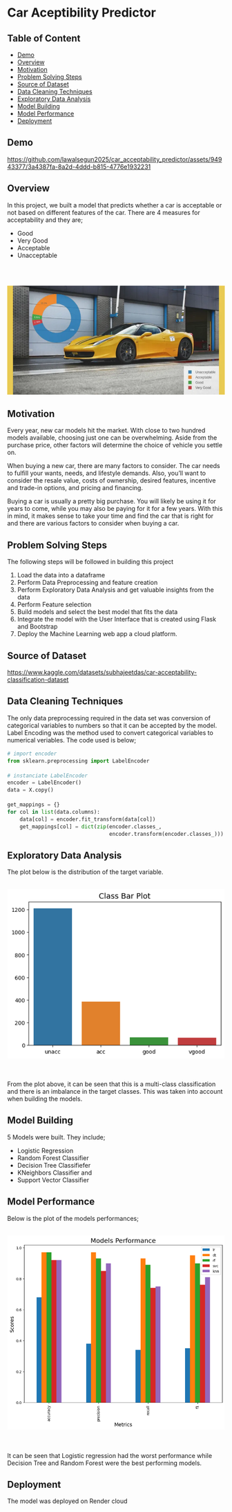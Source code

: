# Car Aceptibility Predictor

## Table of Content
* [Demo](#demo)
* [Overview](#overview)
* [Motivation](#motivation)
* [Problem Solving Steps](#problem-solving-steps)
* [Source of Dataset](#source-of-dataset)
* [Data Cleaning Techniques](#data-cleaning-techniques)
* [Exploratory Data Analysis](#exploratory-data-analysis)
* [Model Building](#model-building)
* [Model Performance](#model-performance)
* [Deployment](#deployment)

## Demo




https://github.com/lawalsegun2025/car_acceptability_predictor/assets/94943377/3a4387fa-8a2d-4ddd-b815-4776e1932231




## Overview

In this project, we built a model that predicts whether a car is acceptable or not based on different features of the car. There are 4 measures for acceptability and they are; 
* Good
* Very Good
* Acceptable
* Unacceptable

</br></br>

<div align="center">
  <img src="img/accept_car.jpg">
</div>

## Motivation

Every year, new car models hit the market. With close to two hundred models available, choosing just one can be overwhelming. Aside from the purchase price, other factors will determine the choice of vehicle you settle on.

When buying a new car, there are many factors to consider. The car needs to fulfill your wants, needs, and lifestyle demands. Also, you’ll want to consider the resale value, costs of ownership, desired features, incentive and trade-in options, and pricing and financing.

Buying a car is usually a pretty big purchase. You will likely be using it for years to come, while you may also be paying for it for a few years. With this in mind, it makes sense to take your time and find the car that is right for and there are various factors to consider when buying a car.

## Problem Solving Steps

The following steps will be followed in building this project
1. Load the data into a dataframe
2. Perform Data Preprocessing and feature creation
3. Perform Exploratory Data Analysis and get valuable insights from the data
4. Perform Feature selection
5. Build models and select the best model that fits the data
6. Integrate the model with the User Interface that is created using Flask and Bootstrap
7. Deploy the Machine Learning web app a cloud platform.


## Source of Dataset

https://www.kaggle.com/datasets/subhajeetdas/car-acceptability-classification-dataset

## Data Cleaning Techniques

The only data preprocessing required in the data set was conversion of categorical variables to numbers so that it can be accepted by the model. Label Encoding was the method used to convert categorical variables to numerical veriables. The code used is below; 

```python
# import encoder 
from sklearn.preprocessing import LabelEncoder

# instanciate LabelEncoder
encoder = LabelEncoder()
data = X.copy()

get_mappings = {}
for col in list(data.columns):
    data[col] = encoder.fit_transform(data[col])
    get_mappings[col] = dict(zip(encoder.classes_, 
                                 encoder.transform(encoder.classes_))) 
```

## Exploratory Data Analysis
The plot below is the distribution of the target variable. </br></br>

<div align="center">
  <img src="img/class_plot.png">
</div>

</br></br>
From the plot above, it can be seen that this is a multi-class classification and there is an imbalance in the target classes. This was taken into account when building the models.


## Model Building

5 Models were built. They include;
- Logistic Regression
- Random Forest Classifier
- Decision Tree Classifiefer
- KNeighbors Classifier and
- Support Vector Classifier

## Model Performance

Below is the plot of the models performances; </br></br>

<div align="center">
  <img src="img/model_performance.png">
</div>
</br></br>

It can be seen that Logistic regression had the worst performance while Decision Tree and Random Forest were the best performing models.

## Deployment

The model was deployed on Render cloud
